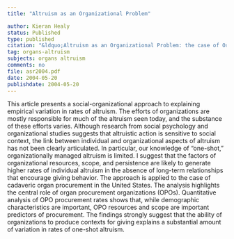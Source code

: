 ```yaml
---
title: "Altruism as an Organizational Problem"

author: Kieran Healy
status: Published
type: published
citation: "&ldquo;Altruism as an Organizational Problem: the case of Organ Procurement.</em>&rdquo; <em>American Sociological Review</em> 69:387–404."
tag: organs-altruism
subjects: organs altruism
comments: no
file: asr2004.pdf
date: 2004-05-20
publishdate: 2004-05-20
---
```

This article presents a social-organizational approach to explaining empirical variation in rates of altruism. The efforts of organizations are mostly responsible for much of the altruism seen today, and the substance of these efforts varies. Although research from social psychology and organizational studies suggests that altruistic action is sensitive to social context, the link between individual and organizational aspects of altruism has not been clearly articulated. In particular, our knowledge of “one-shot,” organizationally managed altruism is limited. I suggest that the factors of organizational resources, scope, and persistence are likely to generate higher rates of individual altruism in the absence of long-term relationships that encourage giving behavior. The approach is
applied to the case of cadaveric organ procurement in the United States. The analysis highlights the central role of organ procurement organizations (OPOs). Quantitative analysis of OPO procurement rates shows that, while demographic characteristics are important, OPO resources and scope are important predictors of procurement. The findings strongly suggest that the ability of organizations to produce contexts for giving explains a substantial amount of variation in rates of one-shot altruism.
 
